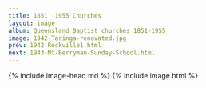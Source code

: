 ```yaml
---
title: 1851 -1955 Churches
layout: image
album: Queensland Baptist churches 1851-1955
image: 1942-Taringa-renovated.jpg
prev: 1942-Rockville1.html
next: 1943-Mt-Berryman-Sunday-School.html
---
```

 {% include image-head.md %}
{% include image.html %}